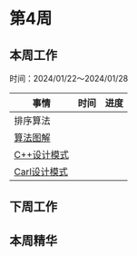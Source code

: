 # 第4周

## 本周工作

时间：2024/01/22～2024/01/28

| 事情                                                         | 时间 | 进度 |
| ------------------------------------------------------------ | ---- | ---- |
| 排序算法                                                     |      |      |
| [算法图解](https://www.bilibili.com/video/BV1Vg41157Ad/?spm_id_from=333.999.0.0&vd_source=c6838f09fbfc9766e04f0c65ca196c42) |      |      |
| [C++设计模式](https://www.bilibili.com/video/BV1Zd4y1t7HK?p=1&vd_source=c6838f09fbfc9766e04f0c65ca196c42) |      |      |
| [Carl设计模式](https://kamacoder.com/designpattern.php)      |      |      |

## 下周工作

## 本周精华